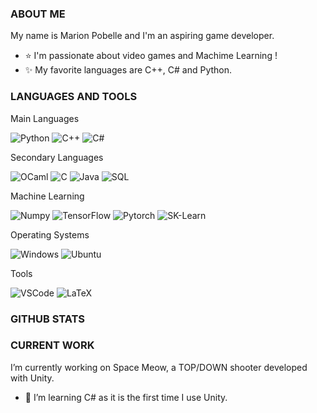 ### ABOUT ME

My name is Marion Pobelle and I'm an aspiring game developer.
- ⭐ I'm passionate about video games and Machime Learning !
- ✨ My favorite languages are C++, C# and Python.

### LANGUAGES AND TOOLS

Main Languages

![ Python ](https://img.shields.io/badge/Python-3776AB?style=for-the-badge&logo=python)
![ C++ ](https://img.shields.io/badge/C++-CC0000?style=for-the-badge&logo=c%2B%2B)
![ C# ](https://img.shields.io/badge/CSharp-00599C?style=for-the-badge&logo=c-sharp)

Secondary Languages

![ OCaml ](https://img.shields.io/badge/Ocaml-EC6813?style=for-the-badge&logo=Tesla)
![ C ](https://img.shields.io/badge/C-A8B9CC?style=for-the-badge&logo=Tesla)
![ Java ](https://img.shields.io/badge/Java?style=for-the-badge&logo=Tesla)
![ SQL ](https://img.shields.io/badge/SQL-003B57?style=for-the-badge&logo=Tesla)

Machine Learning

![ Numpy ](https://img.shields.io/badge/Numpy-013243?style=for-the-badge&logo=Tesla)
![ TensorFlow ](https://img.shields.io/badge/TensorFlow-FF6F00?style=for-the-badge&logo=Tesla)
![ Pytorch ](https://img.shields.io/badge/Pytorch-EE4C2C?style=for-the-badge&logo=Tesla)
![ SK-Learn ](https://img.shields.io/badge/Sklearn-F7931E?style=for-the-badge&logo=Tesla)

Operating Systems

![ Windows ](https://img.shields.io/badge/Windows-0078D6?style=for-the-badge&logo=Tesla)
![ Ubuntu ](https://img.shields.io/badge/Ubuntu-E95420?style=for-the-badge&logo=Tesla)

Tools

![ VSCode ](https://img.shields.io/badge/VSCode-007ACC?style=for-the-badge&logo=Tesla)
![ LaTeX ](https://img.shields.io/badge/LaTeX-008080?style=for-the-badge&logo=Tesla)




### GITHUB STATS


### CURRENT WORK
I’m currently working on Space Meow, a TOP/DOWN shooter developed with Unity.
- 🌱 I’m learning C# as it is the first time I use Unity.
